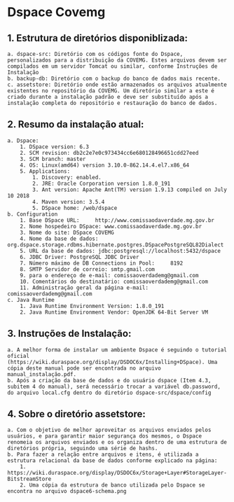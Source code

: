 # Dspace Covemg

## 1. Estrutura de diretórios disponiblizada:
    a. dspace-src: Diretório com os códigos fonte do Dspace, personalizados para a distribuição da COVEMG. Estes arquivos devem ser compilados em um servidor Tomcat ou similar, conforme Instruções de Instalação
    b. backup-db: Diretório com o backup do banco de dados mais recente.
    c. assetstore: Diretório onde estão armazenados os arquivos atualmente existentes no repositório da COVEMG. Um diretório similar a este é criado durante a instalação padrão e deve ser substituído após a instalação completa do repositório e restauração do banco de dados.

## 2. Resumo da instalação atual:
    a. Dspace:
        1. DSpace version: 6.3
        2. SCM revision: db2c2e7e0c973434cc6e680128496651cdd27eed
        3. SCM branch: master
        4. OS: Linux(amd64) version 3.10.0-862.14.4.el7.x86_64
        5. Applications:
            1. Discovery: enabled.
            2. JRE: Oracle Corporation version 1.8.0_191
            3. Ant version: Apache Ant(TM) version 1.9.13 compiled on July 10 2018
            4. Maven version: 3.5.4
            5. DSpace home: /web/dspace
    b. Configuration
        1. Base DSpace URL:     http://www.comissaodaverdade.mg.gov.br
        2. Nome hospedeiro DSpace: www.comissaodaverdade.mg.gov.br
        3. Nome do site: DSpace COVEMG
        4. Nome da base de dados: org.dspace.storage.rdbms.hibernate.postgres.DSpacePostgreSQL82Dialect
        5. URL da base de dados: jdbc:postgresql://localhost:5432/dspace
        6. JDBC Driver: PostgreSQL JDBC Driver
        7. Número máximo de DB Connections in Pool:     8192
        8. SMTP Servidor de correio: smtp.gmail.com
        9. para o endereço de e-mail: comissaoverdademg@gmail.com
        10. Comentários do destinatário: comissaoverdademg@gmail.com
        11. Administração geral da página e-mail: comissaoverdademg@gmail.com
    c. Java Runtime
        1. Java Runtime Environment Version: 1.8.0_191
        2. Java Runtime Environment Vendor: OpenJDK 64-Bit Server VM

## 3. Instruções de Instalação:
    a. A melhor forma de instalar um ambiente Dspace é seguindo o tutorial oficial (https://wiki.duraspace.org/display/DSDOC6x/Installing+DSpace). Uma cópia deste manual pode ser encontrada no arquivo manual_instalação.pdf.
    b. Após a criação da base de dados e do usuário dspace (Item 4.3, subitem 4 do manual), será necessário trocar a variável db.password, do arquivo local.cfg dentro do diretório dspace-src/dspace/config

## 4. Sobre o diretório assetstore:
    a. Com o objetivo de melhor aproveitar os arquivos enviados pelos usuários, e para garantir maior segurança dos mesmos, o Dspace renomeia os arquivos enviados e os organiza dentro de uma estrutura de diretórios própria, seguindo uma série de hashs.
    b. Para fazer a relação entre arquivos e itens, é utilizada a estrutura relacional da base de dados conforme explicado na página:
        1. https://wiki.duraspace.org/display/DSDOC6x/Storage+Layer#StorageLayer-BitstreamStore
        2. Uma cópia da estrutura de banco utilizada pelo Dspace se encontra no arquivo dspace6-schema.png